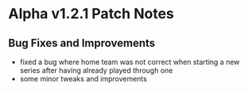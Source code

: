 # Alpha v1.2.1 Patch Notes

## Bug Fixes and Improvements

- fixed a bug where home team was not correct when starting a new series after having already played through one
- some minor tweaks and improvements
